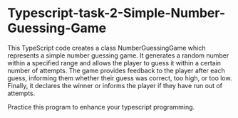 ﻿# Typescript-task-2-Simple-Number-Guessing-Game

This TypeScript code creates a class NumberGuessingGame which represents a simple number guessing game. It generates a random number within a specified range and allows the player to guess it within a certain number of attempts. The game provides feedback to the player after each guess, informing them whether their guess was correct, too high, or too low. Finally, it declares the winner or informs the player if they have run out of attempts.

Practice this program to enhance your typescript programming.
